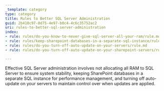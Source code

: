 ```yaml
---
_template: category
type: category
title: Rules to Better SQL Server Administration
guid: 2b410c97-0d75-4e97-b0c4-4c6c35752ac2
uri: rules-to-better-sql-server-administration
index:
- rule: rules/do-you-know-to-never-give-sql-server-all-your-ram/rule.md
- rule: rules/keep-sharepoint-databases-in-a-separate-sql-instance/rule.md
- rule: rules/do-you-turn-off-auto-update-on-your-servers/rule.md
- rule: rules/do-you-turn-off-auto-update-on-your-sharepoint-servers/rule.md

---
```


Effective SQL Server administration involves not allocating all RAM to SQL Server to ensure system stability, keeping SharePoint databases in a separate SQL instance for performance management, and turning off auto-update on your servers to maintain control over when updates are applied.
